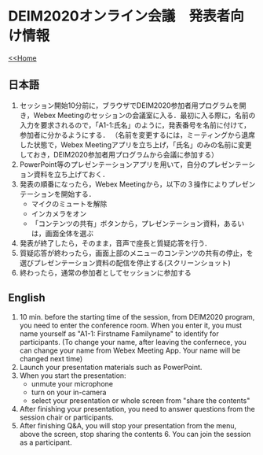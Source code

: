# DEIM2020オンライン会議　発表者向け情報

[<<Home](README.md)

## 日本語

1. セッション開始10分前に，ブラウザでDEIM2020参加者用プログラムを開き，Webex Meetingのセッションの会議室に入る．最初に入る際に，名前の入力を要求されるので，「A1-1:氏名」のように，発表番号を名前に付けて，参加者に分かるようにする．
（名前を変更するには，ミーティングから退席した状態で，Webex Meetingアプリを立ち上げ，「氏名」のみの名前に変更しておき，DEIM2020参加者用プログラムから会議に参加する）
1. PowerPoint等のプレゼンテーションアプリを用いて，自分のプレゼンテーション資料を立ち上げておく．
1. 発表の順番になったら，Webex Meetingから，以下の３操作によりプレゼンテーションを開始する．
    * マイクのミュートを解除
    * インカメラをオン
    * 「コンテンツの共有」ボタンから，プレゼンテーション資料，あるいは，画面全体を選ぶ
4. 発表が終了したら，そのまま，音声で座長と質疑応答を行う．
5. 質疑応答が終わったら，画面上部のメニューのコンテンツの共有の停止，を選びプレゼンテーション資料の配信を停止する(スクリーンショット)
6. 終わったら，通常の参加者としてセッションに参加する

## English

1. 10 min. before the starting time of the session, from DEIM2020 program, you need to enter the conference room. When you enter it, you must name yourself as "A1-1: Firstname Familyname" to identify for participants.
(To change your name, after leaving the confernece, you can change your name from Webex Meeting App. Your name will be changed next time)
1. Launch your presentation materials such as PowerPoint.
1. When you start the presentation:
    * unmute your microphone
    * turn on your in-camera
    * select your presentation or whole screen from "share the contents"
1. After finishing your presentation, you need to answer questions from the session chair or participants.
1. After finishing Q&A, you will stop your presentation from the menu, above the screen, stop sharing the contents 6. You can join the session as a participant.
